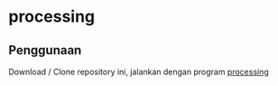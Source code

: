 # processing

Penggunaan
----------
Download / Clone repository ini, jalankan dengan program [processing](https://processing.org/)
